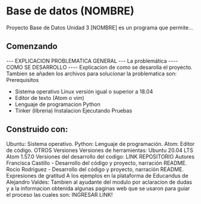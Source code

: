 # Base de datos (NOMBRE)
Proyecto Base de Datos Unidad 3
[NOMBRE] es un programa que permite...
## Comenzando
--- EXPLICACION PROBLEMATICA GENERAL ---
La problemática
---- COMO SE DESARROLLO ----
Explicacion de como se desarolla el proyecto. Tambien se añaden los archivos para solucionar la problematica son:
Prerequisitos
* Sistema operativo Linux versión igual o superior a 18.04
* Editor de texto (Atom o vim)
* Lenguaje de programacion Python
* Tinker (libreria)
Instalacion
Ejecutando Pruebas
## Construido con:
Ubuntu: Sistema operativo.
Python: Lenguaje de programación.
Atom: Editor de código.
OTROS
Versiones
Versiones de herramientas: Ubuntu 20.04 LTS Atom 1.57.0 Versiones del desarrollo del codigo: LINK REPOSITORIO
Autores
Francisca Castillo - Desarrollo del código y proyecto, narración README. Rocio Rodriguez - Desarrollo del código y proyecto, narración README.
Expresiones de gratitud
A los ejemplos en la plataforma de Educandus de Alejandro Valdes: Tambien al ayudante del modulo por aclaracion de dudas y a la informacion obtenida algunas paginas web que se usaron para guiar el proceso las cuales son:
INGRESAR LINK!


